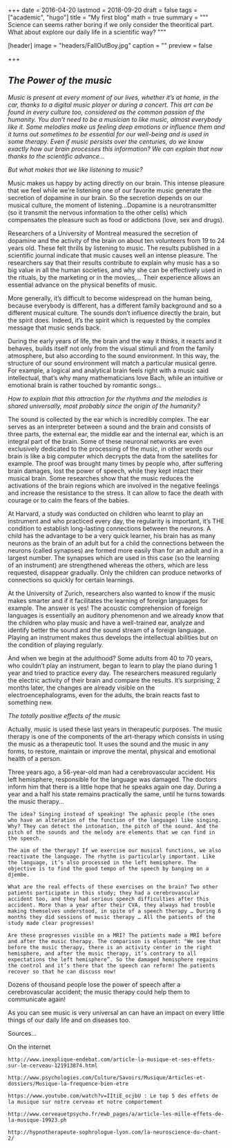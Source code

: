 +++
date = 2016-04-20
lastmod = 2018-09-20
draft = false
tags = ["academic", "hugo"]
title = "My first blog"
math = true
summary = """
Science can seems rather boring if we only consider the theoritical part. What about explore our daily life in a scientific way? 
"""

[header]
image = "headers/FallOutBoy.jpg"
caption = ""
preview = false

+++

## _**The Power of the music**_

*Music is present at every moment of our lives, whether it’s at home, in the car, thanks to a digital music player or during a concert. This art can be found in every culture too, considered as the common passion of the humanity. You don’t need to be a musician to like music, almost everybody like it.  Some melodies make us feeling deep emotions or influence them and it turns out sometimes to be essential for our well-being and is used in some therapy. Even if music persists over the centuries, do we know exactly how our brain processes this information?   We can explain that now thanks to the scientific advance…*

*But what makes that we like listening to music?*

Music makes us happy by acting directly on our brain. This intense pleasure that we feel while we’re listening one of our favorite music generate the secretion of dopamine in our brain. So the secretion depends on our musical culture, the moment of listening…Dopamine is a neurotransmitter (so it transmit the nervous information to the other cells) which compensates the pleasure such as food or addictions (love, sex and drugs). 

Researchers of a University of Montreal measured the secretion of dopamine and the activity of the brain on about ten volunteers from 19 to 24 years old. These felt thrills by listening to music. The results published in a scientific journal indicate that music causes well an intense pleasure. The researchers say that their results contribute to explain why music has a so big value in all the human societies, and why she can be effectively used in the rituals, by the marketing or in the movies,… Their experience allows an essential advance on the physical benefits of music.

More generally, it’s difficult to become widespread on the human being, because everybody is different, has a different family background and so a different musical culture. The sounds don’t influence directly the brain, but the spirit does. Indeed, it’s the spirit which is requested by the complex message that music sends back. 

During the early years of life, the brain and the way it thinks, it reacts and it behaves, builds itself not only from the visual stimuli and from the family atmosphere, but also according to the sound environment. In this way, the structure of our sound environment will match a particular musical genre. For example, a logical and analytical brain feels right with a music said intellectual, that’s why many mathematicians love Bach, while an intuitive or emotional brain is rather touched by romantic songs…

*How to explain that this attraction for the rhythms and the melodies is shared universally, most probably since the origin of the humanity?*

The sound is collected by the ear which is incredibly complex. The ear serves as an interpreter between a sound and the brain and consists of three parts, the external ear, the middle ear and the internal ear, which is an integral part of the brain. Some of these neuronal networks are even exclusively dedicated to the processing of the music, in other words our brain is like a big computer which decrypts the data from the satellites for example. The proof was brought many times by people who, after suffering brain damages, lost the power of speech, while they kept intact their musical brain. Some researches show that the music reduces the activations of the brain regions which are involved in the negative feelings and increase the resistance to the stress. It can allow to face the death with courage or to calm the fears of the babies. 

At Harvard, a study was conducted on children who learnt to play an instrument and who practiced every day, the regularity is important, it’s THE condition to establish long-lasting connections between the neurons. A child has the advantage to be a very quick learner, his brain has as many neurons as the brain of an adult but for a child the connections between the neurons (called synapses) are formed more easily than for an adult and in a largest number. The synapses which are used in this case (so the learning of an instrument) are strengthened whereas the others, which are less requested, disappear gradually. Only the children can produce networks of connections so quickly for certain learnings.

At the University of Zurich, researchers also wanted to know if the music makes smarter and if it facilitates the learning of foreign languages for example. The answer is yes! The acoustic comprehension of foreign languages is essentially an auditory phenomenon and we already know that the children who play music and have a well-trained ear, analyze and identify better the sound and the sound stream of a foreign language. Playing an instrument makes thus develops the intellectual abilities but on the condition of playing regularly. 

And when we begin at the adulthood? Some adults from 40 to 70 years, who couldn’t play an instrument, began to learn to play the piano during 1 year and tried to practice every day. The researchers measured regularly the electric activity of their brain and compare the results. It’s surprising; 2 months later, the changes are already visible on the electroencephalograms, even for the adults, the brain reacts fast to something new.

*The totally positive effects of the music*

Actually, music is used these last years in therapeutic purposes. The music therapy is one of the components of the art-therapy which consists in using the music as a therapeutic tool. It uses the sound and the music in any forms, to restore, maintain or improve the mental, physical and emotional health of a person.

Three years ago, a 56-year-old man had a cerebrovascular accident. His left hemisphere, responsible for the language was damaged. The doctors inform him that there is a little hope that he speaks again one day. During a year and a half his state remains practically the same, until he turns towards the music therapy…

 	The idea? Singing instead of speaking! The aphasic people (the ones who have an alteration of the function of the language) like singing. Why? They can detect the intonation, the pitch of the sound. And the pitch of the sounds and the melody are elements that we can find in the speech.

 	The aim of the therapy? If we exercise our musical functions, we also reactivate the language. The rhythm is particularly important. Like the language, it’s also processed in the left hemisphere. The objective is to find the good tempo of the speech by banging on a djembe.

 	What are the real effects of these exercises on the brain? Two other patients participate in this study; they had a cerebrovascular accident too, and they had serious speech difficulties after this accident. More than a year after their CVA, they always had trouble making themselves understood, in spite of a speech therapy … During 6 months they did sessions of music therapy … All the patients of the study made clear progresses!

 	Are these progresses visible on a MRI? The patients made a MRI before and after the music therapy. The comparison is eloquent: "We see that before the music therapy, there is an activity center in the right hemisphere, and after the music therapy, it’s contrary to all expectations the left hemisphere”. So the damaged hemisphere regains the control and it’s there that the speech can reform! The patients recover so that he can discuss now!

Dozens of thousand people lose the power of speech after a cerebrovascular accident; the music therapy could help them to communicate again!


As you can see music is very universal an can have an impact on every little things of our daily life and on diseases too. 

Sources…

On the internet

 	http://www.inexplique-endebat.com/article-la-musique-et-ses-effets-sur-le-cerveau-121913874.html

 	http://www.psychologies.com/Culture/Savoirs/Musique/Articles-et-dossiers/Musique-la-frequence-bien-etre

 	https://www.youtube.com/watch?v=IItiE_ocjbU : Le top 5 des effets de la musique sur notre cerveau et notre comportement

 	http://www.cerveauetpsycho.fr/ewb_pages/a/article-les-mille-effets-de-la-musique-19923.ph

 	http://hypnotherapeute-sophrologue-lyon.com/la-neuroscience-du-chant-2/










